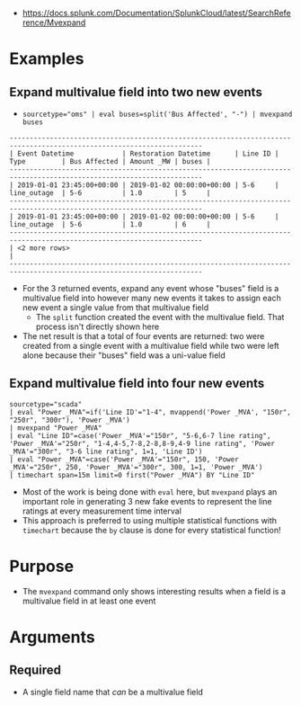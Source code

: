 - https://docs.splunk.com/Documentation/SplunkCloud/latest/SearchReference/Mvexpand
# Examples
## Expand multivalue field into two new events
- `sourcetype="oms" | eval buses=split('Bus Affected', "-") | mvexpand buses`
```
----------------------------------------------------------------------------------------------------------------------
| Event Datetime            | Restoration Datetime      | Line ID | Type         | Bus Affected | Amount _MW | buses |
----------------------------------------------------------------------------------------------------------------------
| 2019-01-01 23:45:00+00:00 | 2019-01-02 00:00:00+00:00 | 5-6     | line_outage  | 5-6          | 1.0        | 5     | 
----------------------------------------------------------------------------------------------------------------------
| 2019-01-01 23:45:00+00:00 | 2019-01-02 00:00:00+00:00 | 5-6     | line_outage  | 5-6          | 1.0        | 6     |
----------------------------------------------------------------------------------------------------------------------
| <2 more rows>                                                                                                      |
----------------------------------------------------------------------------------------------------------------------
```
- For the 3 returned events, expand any event whose "buses" field is a multivalue field into however many new events it takes to assign each new event
  a single value from that multivalue field
  - The `split` function created the event with the multivalue field. That process isn't directly shown here
- The net result is that a total of four events are returned: two were created from a single event with a multivalue field while two were left alone
  because their "buses" field was a uni-value field
## Expand multivalue field into four new events
```
sourcetype="scada" 
| eval "Power _MVA"=if('Line ID'="1-4", mvappend('Power _MVA', "150r", "250r", "300r"), 'Power _MVA')
| mvexpand "Power _MVA"
| eval "Line ID"=case('Power _MVA'="150r", "5-6,6-7 line rating", 'Power _MVA'="250r", "1-4,4-5,7-8,2-8,8-9,4-9 line rating", 'Power _MVA'="300r", "3-6 line rating", 1=1, 'Line ID')
| eval "Power _MVA"=case('Power _MVA'="150r", 150, 'Power _MVA'="250r", 250, 'Power _MVA'="300r", 300, 1=1, 'Power _MVA')
| timechart span=15m limit=0 first("Power _MVA") BY "Line ID"
```
- Most of the work is being done with `eval` here, but `mvexpand` plays an important role in generating 3 new fake events to represent the line
  ratings at every measurement time interval
- This approach is preferred to using multiple statistical functions with `timechart` because the `by` clause is done for every statistical function!
# Purpose
- The `mvexpand` command only shows interesting results when a field is a multivalue field in at least one event
# Arguments
## Required
- A single field name that *can* be a multivalue field